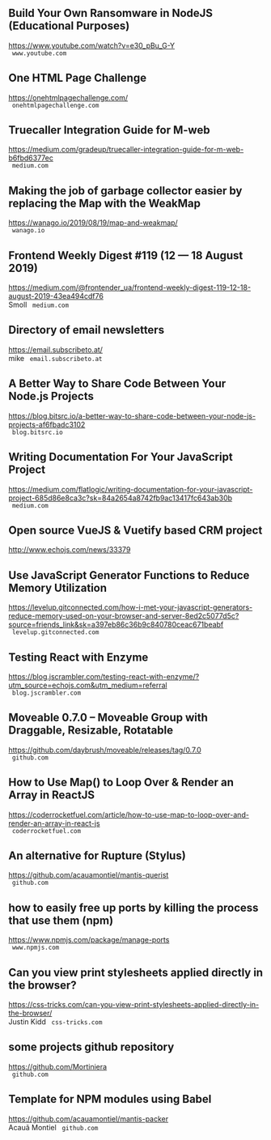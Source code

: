 ## Build Your Own Ransomware in NodeJS (Educational Purposes)  
https://www.youtube.com/watch?v=e30_pBu_G-Y  
 ` www.youtube.com`
  

## One HTML Page Challenge  
https://onehtmlpagechallenge.com/  
 ` onehtmlpagechallenge.com`
  

## Truecaller Integration Guide for M-web  
https://medium.com/gradeup/truecaller-integration-guide-for-m-web-b6fbd6377ec  
 ` medium.com`
  

## Making the job of garbage collector easier by replacing the Map with the WeakMap  
https://wanago.io/2019/08/19/map-and-weakmap/  
 ` wanago.io`
  

## Frontend Weekly Digest #119 (12 — 18 August 2019)  
https://medium.com/@frontender_ua/frontend-weekly-digest-119-12-18-august-2019-43ea494cdf76  
Smoll ` medium.com`
  

## Directory of email newsletters  
https://email.subscribeto.at/  
mike ` email.subscribeto.at`
  

## A Better Way to Share Code Between Your Node.js Projects  
https://blog.bitsrc.io/a-better-way-to-share-code-between-your-node-js-projects-af6fbadc3102  
 ` blog.bitsrc.io`
  

## Writing Documentation For Your JavaScript Project  
https://medium.com/flatlogic/writing-documentation-for-your-javascript-project-685d86e8ca3c?sk=84a2654a8742fb9ac13417fc643ab30b  
 ` medium.com`
  

## Open source VueJS & Vuetify based CRM project  
http://www.echojs.com/news/33379  
 
  

## Use JavaScript Generator Functions to Reduce Memory Utilization  
https://levelup.gitconnected.com/how-i-met-your-javascript-generators-reduce-memory-used-on-your-browser-and-server-8ed2c5077d5c?source=friends_link&sk=a397eb86c36b9c840780ceac671beabf  
 ` levelup.gitconnected.com`
  

## Testing React with Enzyme  
https://blog.jscrambler.com/testing-react-with-enzyme/?utm_source=echojs.com&utm_medium=referral  
 ` blog.jscrambler.com`
  

## Moveable 0.7.0 – Moveable Group with Draggable, Resizable, Rotatable  
https://github.com/daybrush/moveable/releases/tag/0.7.0  
 ` github.com`
  

## How to Use Map() to Loop Over & Render an Array in ReactJS  
https://coderrocketfuel.com/article/how-to-use-map-to-loop-over-and-render-an-array-in-react-js  
 ` coderrocketfuel.com`
  

## An alternative for Rupture (Stylus)  
https://github.com/acauamontiel/mantis-querist  
 ` github.com`
  

## how to easily free up ports by killing the process that use them (npm)  
https://www.npmjs.com/package/manage-ports  
 ` www.npmjs.com`
  

## Can you view print stylesheets applied directly in the browser?  
https://css-tricks.com/can-you-view-print-stylesheets-applied-directly-in-the-browser/  
Justin Kidd ` css-tricks.com`
  

## some projects github repository  
https://github.com/Mortiniera  
 ` github.com`
  

## Template for NPM modules using Babel  
https://github.com/acauamontiel/mantis-packer  
Acauã Montiel ` github.com`
  

